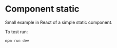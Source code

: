 # Component static

Small example in React of a simple static component.

To test run:

```
npm run dev
```
